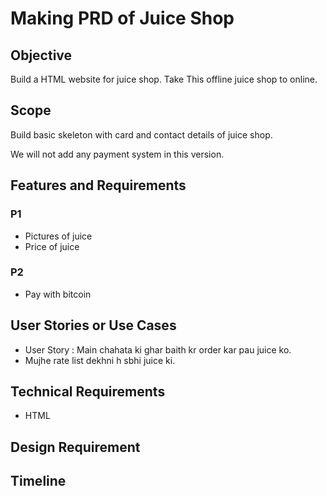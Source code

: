 # Making  PRD of Juice Shop

## Objective

Build a HTML website for juice shop. Take This offline juice shop to online.

## Scope 

Build basic skeleton with card and contact details of juice shop.

We will not add any payment system in this version.

## Features and Requirements

### P1
- Pictures of juice 
- Price of juice

### P2
- Pay with bitcoin

## User Stories or Use Cases

- User Story : Main chahata ki ghar baith kr order kar pau juice ko.
- Mujhe rate list dekhni h sbhi juice ki. 


## Technical Requirements
- HTML

## Design Requirement

## Timeline 

##